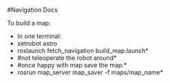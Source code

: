 #Navigation Docs

To build a map:
* In one terminal:
* setrobot astro
* roslaunch fetch_navigation build_map.launch*
* #not teleoperate the robot around*
* #once happy with map save the map:*
* rosrun map_server map_saver -f maps/map_name*
